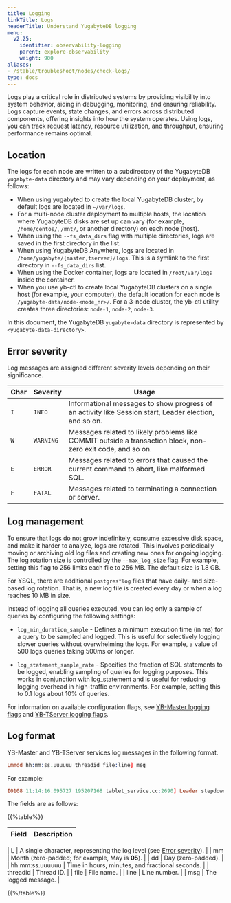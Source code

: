 ```yaml
---
title: Logging
linkTitle: Logs
headerTitle: Understand YugabyteDB logging
menu:
  v2.25:
    identifier: observability-logging
    parent: explore-observability
    weight: 900
aliases:
- /stable/troubleshoot/nodes/check-logs/
type: docs
---
```


Logs play a critical role in distributed systems by providing visibility into system behavior, aiding in debugging, monitoring, and ensuring reliability. Logs capture events, state changes, and errors across distributed components, offering insights into how the system operates. Using logs, you can track request latency, resource utilization, and throughput, ensuring performance remains optimal.

## Location

The logs for each node are written to a subdirectory of the YugabyteDB `yugabyte-data` directory and may vary depending on your deployment, as follows:

- When using yugabyted to create the local YugabyteDB cluster, by default logs are located in `~/var/logs`.
- For a multi-node cluster deployment to multiple hosts, the location where YugabyteDB disks are set up can vary (for example, `/home/centos/`, `/mnt/`, or another directory) on each node (host).
- When using the `--fs_data_dirs` flag with multiple directories, logs are saved in the first directory in the list.
- When using YugabyteDB Anywhere, logs are located in `/home/yugabyte/{master,tserver}/logs`. This is a symlink to the first directory in `--fs_data_dirs` list.
- When using the Docker container, logs are located in `/root/var/logs` inside the container.
- When you use yb-ctl to create local YugabyteDB clusters on a single host (for example, your computer), the default location for each node is `/yugabyte-data/node-<node_nr>/`. For a 3-node cluster, the yb-ctl utility creates three directories: `node-1`, `node-2`, `node-3`.

In this document, the YugabyteDB `yugabyte-data` directory is represented by `<yugabyte-data-directory>`.

## Error severity

Log messages are assigned different severity levels depending on their significance.

Char | Severity  |                                                Usage
---- | --------- | ---------------------------------------------------------------------------------------------------
`I`  | `INFO`    | Informational messages to show progress of an activity like Session start, Leader election, and so on.
`W`  | `WARNING` | Messages related to likely problems like COMMIT outside a transaction block, non-zero exit code, and so on.
`E`  | `ERROR`   | Messages related to errors that caused the current command to abort, like malformed SQL.
`F`  | `FATAL`   | Messages related to terminating a connection or server.

## Log management

To ensure that logs do not grow indefinitely, consume excessive disk space, and make it harder to analyze, logs are rotated. This involves periodically moving or archiving old log files and creating new ones for ongoing logging. The log rotation size is controlled by the `--max_log_size` flag. For example, setting this flag to 256 limits each file to 256 MB. The default size is 1.8 GB.

For YSQL, there are additional `postgres*log` files that have daily- and size-based log rotation. That is, a new log file is created every day or when a log reaches 10 MB in size.

Instead of logging all queries executed, you can log only a sample of queries by configuring the following settings:

- `log_min_duration_sample` - Defines a minimum execution time (in ms) for a query to be sampled and logged. This is useful for selectively logging slower queries without overwhelming the logs. For example, a value of 500 logs queries taking 500ms or longer.

- `log_statement_sample_rate` - Specifies the fraction of SQL statements to be logged, enabling sampling of queries for logging purposes. This works in conjunction with log_statement and is useful for reducing logging overhead in high-traffic environments. For example, setting this to 0.1 logs about 10% of queries.

For information on available configuration flags, see [YB-Master logging flags](../../../reference/configuration/yb-master/#logging-flags) and [YB-TServer logging flags](../../../reference/configuration/yb-tserver/#logging-flags).

## Log format

YB-Master and YB-TServer services log messages in the following format.

```prolog
Lmmdd hh:mm:ss.uuuuuu threadid file:line] msg
```

For example:

```prolog
I0108 11:14:16.095727 195207168 tablet_service.cc:2690] Leader stepdown request tablet_id: "a00a5..." dest_uuid: "28fc3..." new_leader_uuid: "737bb..." failed. Resp code=UNKNOWN_ERROR
```

The fields are as follows:

{{%table%}}

| Field | Description |
| ----- | ----------- |

| L | A single character, representing the log level (see [Error severity](#error-severity)). |
| mm | Month (zero-padded; for example, May is **05**). |
| dd | Day (zero-padded). |
| hh:mm:ss.uuuuuu | Time in hours, minutes, and fractional seconds. |
| threadid | Thread ID. |
| file | File name. |
| line | Line number. |
| msg | The logged message. |

{{%/table%}}
